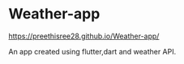 # Weather-app
https://preethisree28.github.io/Weather-app/

An app created using flutter,dart and weather API.
